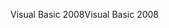 <span data-ttu-id="5d2c4-101">Visual Basic 2008</span><span class="sxs-lookup"><span data-stu-id="5d2c4-101">Visual Basic 2008</span></span>